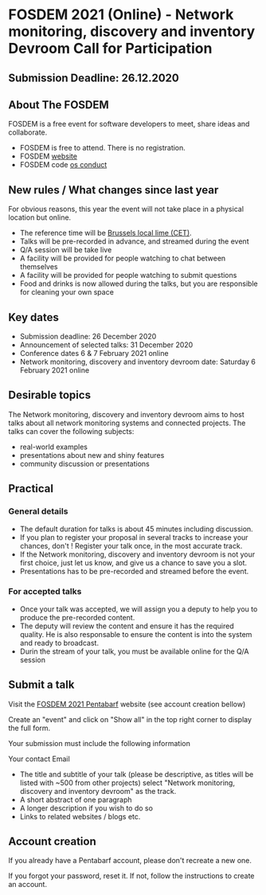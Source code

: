 # FOSDEM 2021 (Online) - Network monitoring, discovery and inventory Devroom Call for Participation

## Submission Deadline: 26.12.2020

## About The FOSDEM
FOSDEM is a free event for software developers to meet, share ideas and collaborate.

- FOSDEM is free to attend. There is no registration.
- FOSDEM [website](https://fosdem.org/2021/)
- FOSDEM code [os conduct](https://fosdem.org/2021/practical/conduct/)


## New rules / What changes since last year
For obvious reasons, this year the event will not take place in a physical location but online.

- The reference time will be [Brussels local lime (CET)](https://www.timeanddate.com/worldclock/belgium/brussels).
- Talks will be pre-recorded in advance, and streamed during the event
- Q/A session will be take live
- A facility will be provided for people watching to chat between themselves
- A facility will be provided for people watching to submit questions
- Food and drinks is now allowed during the talks, but you are responsible for cleaning your own space


## Key dates
- Submission deadline: 26 December 2020
- Announcement of selected talks: 31 December 2020
- Conference dates 6 & 7 February 2021 online
- Network monitoring, discovery and inventory devroom date: Saturday 6 February 2021 online


## Desirable topics
The Network monitoring, discovery and inventory devroom aims to host talks about all network monitoring systems and connected projects.
The talks can cover the following subjects:

- real-world examples
- presentations about new and shiny features
- community discussion or presentations


## Practical
### General details
- The default duration for talks is about 45 minutes including discussion.
- If you plan to register your proposal in several tracks to increase your chances, don't ! Register your talk once, in the most accurate track.
- If the Network monitoring, discovery and inventory devroom is not your first choice, just let us know, and give us a chance to save you a slot.
- Presentations has to be pre-recorded and streamed before the event.

### For accepted talks
- Once your talk was accepted, we will assign you a deputy to help you to produce the pre-recorded content.
- The deputy will review the content and ensure it has the required quality. He is also responsable to ensure the content is into the system and ready to broadcast.
- Durin the stream of your talk, you must be available online for the Q/A session


## Submit a talk
Visit the [FOSDEM 2021 Pentabarf](https://penta.fosdem.org/submission) website (see account creation bellow)

Create an "event" and click on "Show all" in the top right corner to display the full form.

Your submission must include the following information

Your contact Email
- The title and subtitle of your talk (please be descriptive, as titles will be listed with ~500 from other projects)
select "Network monitoring, discovery and inventory devroom" as the track.
- A short abstract of one paragraph
- A longer description if you wish to do so
- Links to related websites / blogs etc.


## Account creation
If you already have a Pentabarf account, please don't recreate a new one.

If you forgot your password, reset it. If not, follow the instructions to create an account.
